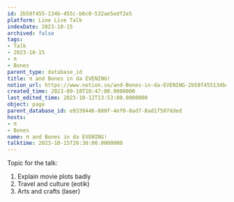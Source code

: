 ```yaml
---
id: 2b58f455-134b-455c-b6c0-532ae5edf2e5
platform: Line Live Talk
indexDate: 2023-10-15
archived: false
tags:
- Talk
- 2023-10-15
- π
- Bones
parent_type: database_id
title: π and Bones in da EVENING!
notion_url: https://www.notion.so/and-Bones-in-da-EVENING-2b58f455134b455cb6c0532ae5edf2e5
created_time: 2023-09-18T10:47:00.0000000
last_edited_time: 2023-10-12T13:53:00.0000000
object: page
parent_database_id: e9339446-880f-4ef0-8ad7-8ad1f507dded
hosts:
- π
- Bones
name: π and Bones in da EVENING!
talktime: 2023-10-15T20:30:00.0000000
---
```


Topic for the talk:
1. Explain movie plots  badly 
2. Travel and culture (eotik)
3. Arts and crafts (laser)

























